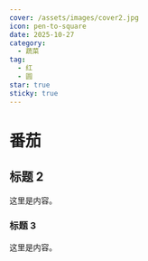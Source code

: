 ```yaml
---
cover: /assets/images/cover2.jpg
icon: pen-to-square
date: 2025-10-27
category:
  - 蔬菜
tag:
  - 红
  - 圆
star: true
sticky: true
---
```


# 番茄

## 标题 2

这里是内容。

### 标题 3

这里是内容。
